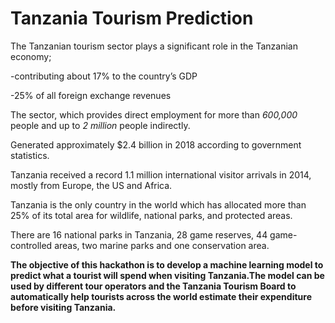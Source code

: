 # Tanzania Tourism Prediction

The Tanzanian tourism sector plays a significant role in the Tanzanian economy;

-contributing about 17% to the country’s GDP 


-25% of all foreign exchange revenues

The sector, which provides direct employment for more than *600,000* people and up to *2 million* people indirectly.

Generated approximately $2.4 billion in 2018 according to government statistics.

Tanzania received a record 1.1 million international visitor arrivals in 2014, mostly from Europe, the US and Africa.

Tanzania is the only country in the world which has allocated more than 25% of its total area for wildlife, national parks, and protected areas.

There are 16 national parks in Tanzania, 28 game reserves, 44 game-controlled areas, two marine parks and one conservation area.

<b>The objective of this hackathon is to develop a machine learning model to predict what a tourist will spend when visiting Tanzania.The model can be used by different tour operators and the Tanzania Tourism Board to automatically help tourists across the world estimate their expenditure before visiting Tanzania.</b>
